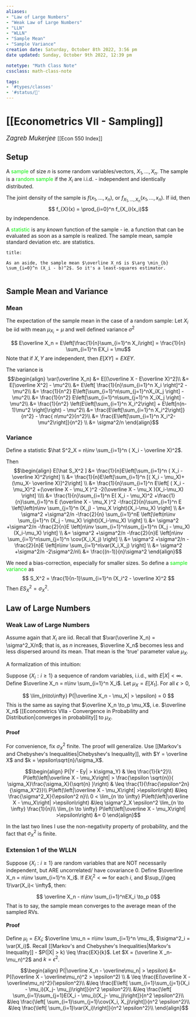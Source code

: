 ```yaml
---
aliases:
- "Law of Large Numbers"
- "Weak Law of Large Numbers"
- "LLN"
- "WLLN"
- "Sample Mean"
- "Sample Variance"
creation date: Saturday, October 8th 2022, 3:56 pm
date updated: Sunday, October 9th 2022, 12:39 pm

notetype: "Math Class Note"
cssclass: math-class-note

tags: 
- '#types/classes'
- '#status/🚧'
---
```


# [[Econometrics VII - Sampling]]
<span style = "font-size:120%"><i >Zagreb Mukerjee </i></span>
[[Econ 550 Index]]

## Setup

A <font color=gree>sample</font> of size $n$ is some random variables/vectors, $X_1, \ldots, X_n$. The sample is a <font color=gree>random sample</font> if the $X_i$ are i.i.d. - independent and identically distributed. 

The joint density of the sample is $f(x_1, \ldots, x_n)$, or $f_{X_1, \ldots, X_n}(x_1,\ldots, x_n)$. If iid, then 
$$ f_{X}(x) = \prod_{i=0}^n f_{X_i}(x_i)$$by independence.


A <font color=gree>statistic</font> is any *known* function of the sample - ie. a function that can be evaluated as soon as a sample is realized. The sample mean, sample standard deviation etc. are statistics. 

```ad-note
title: 

As an aside, the sample mean $\overline X_n$ is $\arg \min_{b} \sum_{i=0}^n (X_i - b)^2$. So it's a least-squares estimator. 


```

## Sample Mean and Variance

### Mean

The expectation of the sample mean in the case of a random sample: Let $X_i$ be iid with mean $\mu_{X_i} = \mu$ and well defined variance $\sigma^2$

$$ E\overline X_n = E\left[\frac{1}{n}\sum_{i=1}^n X_i\right] = \frac{1}{n} \sum_{i=1}^n EX_i = \mu$$
Note that if $X, Y$ are independent, then $E[XY] = EXEY$. 

The variance is 
$$\begin{align}
\var(\overline X_n) &= E[(\overline X - E\overline X)^2]\\
&= E[\overline X^2] - \mu^2\\
&= E\left[ \frac{1}{n}\sum_{i=1}^n X_i \right]^2 - \mu^2\\
&= \frac{1}{n^2} E\left[\sum_{i=1}^n\sum_{j=1}^nX_iX_j \right] - \mu^2\\
&= \frac{1}{n^2} E\left[\sum_{i=1}^n\sum_{j=1}^n X_iX_j \right] - \mu^2\\
&= \frac{1}{n^2} \left(E\left[\sum_{i=1}^n X_i^2\right] + E\left[n(n-1)\mu^2 \right]\right) - \mu^2\\
&= \frac{E\left[\sum_{i=1}^n X_i^2\right]}{n^2} - \frac{ n\mu^2}{n^2}\\
&= \frac{E\left[\sum_{i=1}^n X_i^2- \mu^2\right]}{n^2} \\
&= \sigma^2/n
\end{align}$$
### Variance

Define a statistic $\hat S^2_X = n\inv \sum_{i=1}^n ( X_i - \overline X)^2$. 

Then
$$\begin{align}
E[\hat S_X^2 ] &= \frac{1}{n}E\left[\sum_{i=1}^n ( X_i - \overline X)^2\right] \\
&= \frac{1}{n}E\left[\sum_{i=1}^n [( X_i - \mu_X)+(\mu_X- \overline X)]^2\right] \\
&= \frac{1}{n}\sum_{i=1}^n E\left[ ( X_i - \mu_X)^2 +(\overline X - \mu_X )^2 -2(\overline X - \mu_X )(X_i-\mu_X) \right] \\\\
&= \frac{1}{n}\sum_{i=1}^n E( X_i - \mu_X)^2 +\frac{1}{n}\sum_{i=1}^n E (\overline X - \mu_X )^2 -\frac{2}{n}\sum_{i=1}^n E \left[\left(n\inv \sum_{j=1}^n (X_j) - \mu_X \right)(X_i-\mu_X) \right] \\
&= \sigma^2 +\sigma^2/n -\frac{2}{n} \sum_{i=1}^nE \left[\left(n\inv \sum_{j=1}^n (X_j - \mu_X) \right)(X_i-\mu_X) \right] \\
&= \sigma^2 +\sigma^2/n -\frac{2}{n}E \left[n\inv \sum_{i=1}^n\sum_{j=1}^n (X_j - \mu_X)(X_i-\mu_X) \right] \\
&= \sigma^2 +\sigma^2/n -\frac{2}{n}E \left[n\inv \sum_{i=1}^n\sum_{j=1}^n \cov(X_i,X_j) \right] \\
&= \sigma^2 +\sigma^2/n -\frac{2}{n}E \left[n\inv \sum_{i=1}^n\var(X_i,X_j) \right] \\
&= \sigma^2 +\sigma^2/n -2\sigma^2/n\\
&= \frac{(n-1)}{n}\sigma^2
\end{align}$$

We need a bias-correction, especially for smaller sizes. So define a <font color=gree>sample variance</font> as 
$$ S_X^2 = \frac{1}{n-1}\sum_{i=1}^n (X_i^2 - \overline X)^2 $$
Then $ES_X^2 = \sigma^2_X$. 


## Law of Large Numbers

### Weak Law of Large Numbers

Assume again that $X_i$ are iid. Recall that $\var(\overline X_n) = \sigma^2_X/n$; that is, as $n$ increases, $\overline X_n$ becomes less and less dispersed around its mean. That mean is the 'true' parameter value $\mu_X$. 

A formalization of this intuition: 

Suppose $\{ X_i: i \geq 1\}$ a sequence of random variables, i.i.d., with $E|X| < \infty$. Define $\overline X_n = n\inv \sum_{i=1}^n X_i$. Let $\mu_X = E[X_1]$. For all $\epsilon > 0$, 

$$ \lim_{n\to\infty} P(|\overline X_n - \mu_X| > \epsilon) = 0 $$
This is the same as saying that $\overline X_n \to_p \mu_X$, i.e. $\overline X_n$ [[Econometrics VIIa - Convergence in Probability and Distribution|converges in probability]] to $\mu_X$. 

#### Proof
For convenience, fix $\sigma_X^2$ finite. The proof will generalize. 
Use [[Markov's and Chebyshev's Inequalities|Chebyshev's Inequality]], with $Y = \overline X$ and $k = \epsilon\sqrt{n}/\sigma_X$. 

$$\begin{align}
P(|Y - Ey| > k\sigma_Y) & \leq \frac{1}{k^2}\\
P\left(\left|\overline X - \mu_X\right| > \frac{\epsilon \sqrt{n}}{ \sigma_X}\frac{\sigma_X}{\sqrt{n} }\right) & \leq \frac{1}{\frac{\epsilon^2n}{\sigma_X^2}}\\
P\left(\left|\overline X - \mu_X\right| >\epsilon\right) &\leq \frac{\sigma^2_X}{\epsilon^2 n}\\
0 < \lim_{n \to \infty} P\left(\left|\overline X - \mu_X\right| >\epsilon\right) &\leq \sigma^2_X \epsilon^2 \lim_{n \to \infty} \frac{1}{n}\\
\lim_{n \to \infty} P\left(\left|\overline X - \mu_X\right| >\epsilon\right) &= 0
\end{align}$$

In the last two lines I use the non-negativity property of probability, and the fact that $\sigma_X^2$ is finite. 

### Extension 1 of the WLLN

Suppose $\{X_i: i\geq 1\}$ are random variables that are NOT necessarily independent, but ARE uncorrelated/ have covariance $0$. Define $\overline X_n = n\inv \sum_{i=1}^n X_i$. 
If $EX_i^2 < \infty$ for each $i$, and $\sup_{i\geq 1}\var(X_i)< \infty$, then:

$$ \overline X_n - n\inv \sum_{i=1}^nEX_i \to_p 0$$
That is to say, the sample mean converges to the average mean of the sampled RVs. 
#### Proof
Define $\mu_i = EX_i$; $\overline \mu_n = n\inv \sum_{i=1}^n \mu_i$, $\sigma^2_i = \var(X_i)$. 
Recall [[Markov's and Chebyshev's Inequalities|Markov's Inequality]] - $P(|X| > k) \leq \frac{EX}{k}$. Let $X = (\overline X _n- \mu_n)^2$ and $k = \epsilon^2$. 

$$\begin{align}
P(|\overline X_n - \overline\mu_n| > \epsilon) &= P((\overline X - \overline\mu_n)^2 > \epsilon^2) \\
& \leq \frac{E(\overline X - \overline\mu_n)^2}{\epsilon^2}\\
&\leq \frac{E\left[ \sum_{i=1}\sum_{j=1}(X_i - \mu_i)(X_j- \mu_j)\right]}{n^2 \epsilon^2}\\
&\leq \frac{\left[ \sum_{i=1}\sum_{j=1}E(X_i - \mu_i)(X_j- \mu_j)\right]}{n^2 \epsilon^2}\\
&\leq \frac{\left[ \sum_{i=1}\sum_{j=1}\cov(X_i, X_j)\right]}{n^2 \epsilon^2}\\
&\leq \frac{\left[ \sum_{i=1}\var(X_i)\right]}{n^2 \epsilon^2}\\
\end{align}$$
